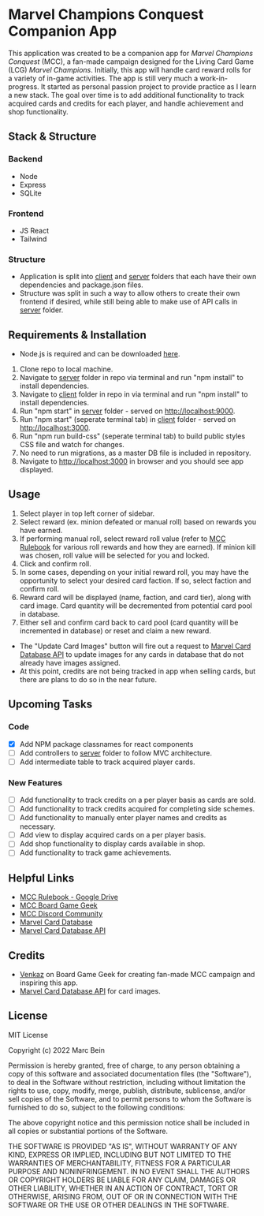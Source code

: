 # Marvel Champions Conquest Companion App

This application was created to be a companion app for _Marvel Champions Conquest_ (MCC), a fan-made campaign designed for the Living Card Game (LCG) _Marvel Champions_. Initially, this app will handle card reward rolls for a variety of in-game activities. The app is still very much a work-in-progress. It started as personal passion project to provide practice as I learn a new stack. The goal over time is to add additional functionality to track acquired cards and credits for each player, and handle achievement and shop functionality.

## Stack & Structure

### Backend

- Node
- Express
- SQLite

### Frontend

- JS React
- Tailwind

### Structure

- Application is split into [client](client) and [server](server) folders that each have their own dependencies and package.json files.
- Structure was split in such a way to allow others to create their own frontend if desired, while still being able to make use of API calls in [server](server/routes/index.js) folder.

## Requirements & Installation

- Node.js is required and can be downloaded [here](https://nodejs.org/en/download/).

1. Clone repo to local machine.
2. Navigate to [server](server) folder in repo via terminal and run "npm install" to install dependencies.
3. Navigate to [client](client) folder in repo in via terminal and run "npm install" to install dependencies.
4. Run "npm start" in [server](server) folder - served on [http://localhost:9000](http://localhost:9000).
5. Run "npm start" (seperate terminal tab) in [client](client) folder - served on [http://localhost:3000](http://localhost:3000).
6. Run "npm run build-css" (seperate terminal tab) to build public styles CSS file and watch for changes.
7. No need to run migrations, as a master DB file is included in repository.
8. Navigate to [http://localhost:3000](http://localhost:3000) in browser and you should see app displayed.

## Usage

1. Select player in top left corner of sidebar.
2. Select reward (ex. minion defeated or manual roll) based on rewards you have earned.
3. If performing manual roll, select reward roll value (refer to [MCC Rulebook](https://drive.google.com/drive/folders/1s87w8nJLEG_dx_OCpXOT_s7szEBV02tg) for various roll rewards and how they are earned). If minion kill was chosen, roll value will be selected for you and locked.
4. Click and confirm roll.
5. In some cases, depending on your initial reward roll, you may have the opportunity to select your desired card faction. If so, select faction and confirm roll.
6. Reward card will be displayed (name, faction, and card tier), along with card image. Card quantity will be decremented from potential card pool in database.
7. Either sell and confirm card back to card pool (card quantity will be incremented in database) or reset and claim a new reward.

- The "Update Card Images" button will fire out a request to [Marvel Card Database API](https://marvelcdb.com/api/) to update images for any cards in database that do not already have images assigned.
- At this point, credits are not being tracked in app when selling cards, but there are plans to do so in the near future.

## Upcoming Tasks

### Code

- [x] Add NPM package classnames for react components
- [ ] Add controllers to [server](server) folder to follow MVC architecture.
- [ ] Add intermediate table to track acquired player cards.

### New Features

- [ ] Add functionality to track credits on a per player basis as cards are sold.
- [ ] Add functionality to track credits acquired for completing side schemes.
- [ ] Add functionality to manually enter player names and credits as necessary.
- [ ] Add view to display acquired cards on a per player basis.
- [ ] Add shop functionality to display cards available in shop.
- [ ] Add functionality to track game achievements.

## Helpful Links

- [MCC Rulebook - Google Drive](https://drive.google.com/drive/folders/1s87w8nJLEG_dx_OCpXOT_s7szEBV02tg)
- [MCC Board Game Geek](https://boardgamegeek.com/thread/2733809/marvel-champions-conquest)
- [MCC Discord Community](https://discord.gg/HhWCehDwJS)
- [Marvel Card Database](https://marvelcdb.com/)
- [Marvel Card Database API](https://marvelcdb.com/api/)

## Credits

- [Venkaz](https://boardgamegeek.com/user/Venkaz) on Board Game Geek for creating fan-made MCC campaign and inspiring this app.
- [Marvel Card Database API](https://marvelcdb.com/api/) for card images.

## License

MIT License

Copyright (c) 2022 Marc Bein

Permission is hereby granted, free of charge, to any person obtaining a copy
of this software and associated documentation files (the "Software"), to deal
in the Software without restriction, including without limitation the rights
to use, copy, modify, merge, publish, distribute, sublicense, and/or sell
copies of the Software, and to permit persons to whom the Software is
furnished to do so, subject to the following conditions:

The above copyright notice and this permission notice shall be included in all
copies or substantial portions of the Software.

THE SOFTWARE IS PROVIDED "AS IS", WITHOUT WARRANTY OF ANY KIND, EXPRESS OR
IMPLIED, INCLUDING BUT NOT LIMITED TO THE WARRANTIES OF MERCHANTABILITY,
FITNESS FOR A PARTICULAR PURPOSE AND NONINFRINGEMENT. IN NO EVENT SHALL THE
AUTHORS OR COPYRIGHT HOLDERS BE LIABLE FOR ANY CLAIM, DAMAGES OR OTHER
LIABILITY, WHETHER IN AN ACTION OF CONTRACT, TORT OR OTHERWISE, ARISING FROM,
OUT OF OR IN CONNECTION WITH THE SOFTWARE OR THE USE OR OTHER DEALINGS IN THE
SOFTWARE.
